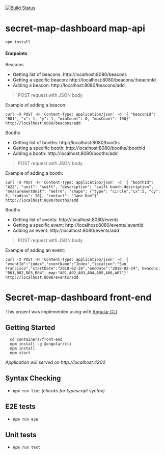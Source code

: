 [![Build Status](https://travis-ci.org/IBM/secret-map-dashboard.svg?branch=master)](https://travis-ci.org/IBM/secret-map-dashboard)

# secret-map-dashboard map-api

```
npm install
```

#### Endpoints

Beacons
* Getting list of beacons: http://localhost:8080/beacons
* Getting a specific beacon: http://localhost:8080/beacons/:beaconId
* Adding a beacon: http://localhost:8080/beacons/add
> POST request with JSON body

Example of adding a beacon:
```
curl -X POST -H 'Content-Type: application/json' -d '{ "beaconId": "B01", "x": 1, "y": 1, "minCount": 0, "maxCount": 100}' http://localhost:8080/beacons/add
```

Booths
* Getting list of booths: http://localhost:8080/booths
* Getting a specific booth: http://localhost:8080/booths/:boothId
* Adding a booth: http://localhost:8080/booths/add
> POST request with JSON body

Example of adding a booth:
```
curl -X POST -H 'Content-Type: application/json' -d '{ "boothId": "A22", "unit": "swift", "description": "swift booth description", "measurementUnit": "metre", "shape": {"type": "circle","cx":5, "cy": 5, "radius": 10}, "contact": "Jane Doe"}' http://localhost:8080/booths/add
```

Booths
* Getting list of events: http://localhost:8080/events
* Getting a specific event: http://localhost:8080/events/:eventId
* Adding an event: http://localhost:8080/events/add
> POST request with JSON body

Example of adding an event:
```
curl -X POST -H 'Content-Type: application/json' -d '{ "eventId":"index","eventName":"Index","location":"San Francisco","startDate":"2018-02-20","endDate":"2018-02-24", beacons: "B01,B02,B03,B04", map:"A01,A02,A03,A04,A05,A06,A07"}' http://localhost:8080/events/add
```

# Secret-map-dashboard front-end

This project was implemented using with [Angular CLI](https://cli.angular.io/)

## Getting Started
```
  cd containers/front-end
  npm install -g @angular/cli
  npm install
  npm start
```
_Application will served on http://localhost:4200_

## Syntax Checking
* `npm run lint`  _(checks for typescript syntax)_
 
## E2E tests
* `npm run e2e`

## Unit tests

* `npm run test`